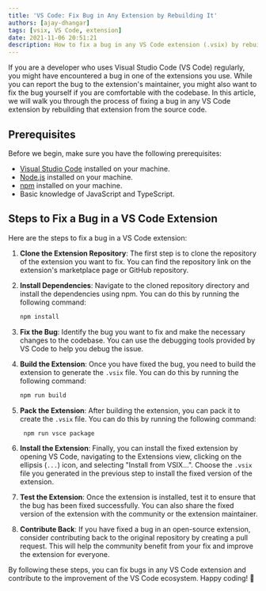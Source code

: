 ```yaml
---
title: 'VS Code: Fix Bug in Any Extension by Rebuilding It'
authors: [ajay-dhangar]
tags: [vsix, VS Code, extension]
date: 2021-11-06 20:51:21
description: How to fix a bug in any VS Code extension (.vsix) by rebuilding that extension
---
```


If you are a developer who uses Visual Studio Code (VS Code) regularly, you might have encountered a bug in one of the extensions you use. While you can report the bug to the extension's maintainer, you might also want to fix the bug yourself if you are comfortable with the codebase. In this article, we will walk you through the process of fixing a bug in any VS Code extension by rebuilding that extension from the source code.

<!-- truncate -->

## Prerequisites

Before we begin, make sure you have the following prerequisites:

- [Visual Studio Code](https://code.visualstudio.com/) installed on your machine.
- [Node.js](https://nodejs.org/) installed on your machine.
- [npm](https://www.npmjs.com/) installed on your machine.
- Basic knowledge of JavaScript and TypeScript.

## Steps to Fix a Bug in a VS Code Extension

Here are the steps to fix a bug in a VS Code extension:

1. **Clone the Extension Repository**: The first step is to clone the repository of the extension you want to fix. You can find the repository link on the extension's marketplace page or GitHub repository.
2. **Install Dependencies**: Navigate to the cloned repository directory and install the dependencies using npm. You can do this by running the following command:

   ```bash
   npm install
   ```
3. **Fix the Bug**: Identify the bug you want to fix and make the necessary changes to the codebase. You can use the debugging tools provided by VS Code to help you debug the issue.
4. **Build the Extension**: Once you have fixed the bug, you need to build the extension to generate the `.vsix` file. You can do this by running the following command:

   ```bash
   npm run build
   ```
5. **Pack the Extension**: After building the extension, you can pack it to create the `.vsix` file. You can do this by running the following command:

   ```bash
    npm run vsce package
    ```
6. **Install the Extension**: Finally, you can install the fixed extension by opening VS Code, navigating to the Extensions view, clicking on the ellipsis (`...`) icon, and selecting "Install from VSIX...". Choose the `.vsix` file you generated in the previous step to install the fixed version of the extension.
7. **Test the Extension**: Once the extension is installed, test it to ensure that the bug has been fixed successfully. You can also share the fixed version of the extension with the community or the extension maintainer.
8. **Contribute Back**: If you have fixed a bug in an open-source extension, consider contributing back to the original repository by creating a pull request. This will help the community benefit from your fix and improve the extension for everyone.

By following these steps, you can fix bugs in any VS Code extension and contribute to the improvement of the VS Code ecosystem. Happy coding! 🚀